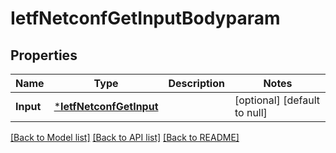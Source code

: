# IetfNetconfGetInputBodyparam

## Properties
Name | Type | Description | Notes
------------ | ------------- | ------------- | -------------
**Input** | [***IetfNetconfGetInput**](ietf.netconf.get.Input.md) |  | [optional] [default to null]

[[Back to Model list]](../README.md#documentation-for-models) [[Back to API list]](../README.md#documentation-for-api-endpoints) [[Back to README]](../README.md)


